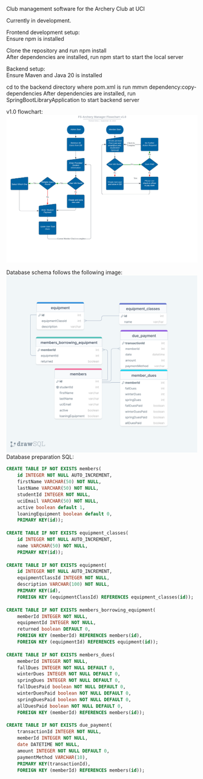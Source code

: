 Club management software for the Archery Club at UCI

Currently in development.

Frontend development setup:\
Ensure npm is installed

Clone the repository and run npm install \
After dependencies are installed, run npm start to start the local server 

Backend setup:\
Ensure Maven and Java 20 is installed

cd to the backend directory where pom.xml is
run mmvn dependency:copy-dependencies
After dependencies are installed, run SpringBootLibraryApplication to start backend server

v1.0 flowchart: ![](/info/v1.0%20flowchart.png)

Database schema follows the following image: ![](/info/Archery%20Club%20Manager%20Schema.png)
Database preparation SQL:

```sql
CREATE TABLE IF NOT EXISTS members(
	id INTEGER NOT NULL AUTO_INCREMENT,
	firstName VARCHAR(50) NOT NULL,
	lastName VARCHAR(50) NOT NULL,
	studentId INTEGER NOT NULL,
	uciEmail VARCHAR(50) NOT NULL,
	active boolean default 1,
	loaningEquipment boolean default 0,
	PRIMARY KEY(id));

CREATE TABLE IF NOT EXISTS equipment_classes(
	id INTEGER NOT NULL AUTO_INCREMENT,
	name VARCHAR(50) NOT NULL,
	PRIMARY KEY(id));

CREATE TABLE IF NOT EXISTS equipment(
	id INTEGER NOT NULL AUTO_INCREMENT,
	equipmentClassId INTEGER NOT NULL,
	description VARCHAR(100) NOT NULL,
	PRIMARY KEY(id),
	FOREIGN KEY (equipmentClassId) REFERENCES equipment_classes(id));

CREATE TABLE IF NOT EXISTS members_borrowing_equipment(
	memberId INTEGER NOT NULL,
	equipmentId INTEGER NOT NULL,
	returned boolean DEFAULT 0,
	FOREIGN KEY (memberId) REFERENCES members(id),
	FOREIGN KEY (equipmentId) REFERENCES equipment(id));

CREATE TABLE IF NOT EXISTS members_dues(
	memberId INTEGER NOT NULL,
	fallDues INTEGER NOT NULL DEFAULT 0,
	winterDues INTEGER NOT NULL DEFAULT 0,
	springDues INTEGER NOT NULL DEFAULT 0,
	fallDuesPaid boolean NOT NULL DEFAULT 0,
	winterDuesPaid boolean NOT NULL DEFAULT 0,
	springDuesPaid boolean NOT NULL DEFAULT 0,
	allDuesPaid boolean NOT NULL DEFAULT 0,
	FOREIGN KEY (memberId) REFERENCES members(id));

CREATE TABLE IF NOT EXISTS due_payment(
	transactionId INTEGER NOT NULL,
	memberId INTEGER NOT NULL,
	date DATETIME NOT NULL,
	amount INTEGER NOT NULL DEFAULT 0,
	paymentMethod VARCHAR(10),
	PRIMARY KEY(transactionId),
	FOREIGN KEY (memberId) REFERENCES members(id));
```
